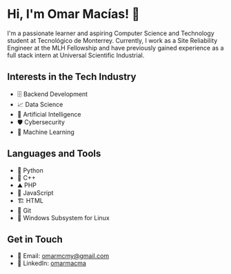 # Hi, I'm Omar Macías! 👋

I'm a passionate learner and aspiring Computer Science and Technology student at Tecnológico de Monterrey. Currently, I work as a Site Reliability Engineer at the MLH Fellowship and have previously gained experience as a full stack intern at Universal Scientific Industrial.

## Interests in the Tech Industry

- 🗄️ Backend Development
- 📈 Data Science
- 🧠 Artificial Intelligence
- 🛡️ Cybersecurity
- 🤖 Machine Learning

## Languages and Tools

- 🐍 Python
- 🐀 C++
- ⛰️ PHP
- 🦏 JavaScript
- 🏗️ HTML
- 📂 Git
- 🐧 Windows Subsystem for Linux

## Get in Touch

- 📧 Email: [omarmcmy@gmail.com](mailto:omarmcmy@gmail.com)
- 🔗 LinkedIn: [omarmacma](https://www.linkedin.com/in/omarmacma)
